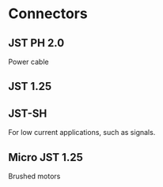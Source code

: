 # Connectors

## JST PH 2.0
Power cable

## JST 1.25

## JST-SH
For low current applications, such as signals.

## Micro JST 1.25
Brushed motors